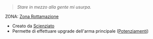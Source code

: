 > *Stare in mezzo alla gente mi usurpa.*

ZONA: [Zona Rottamazione](../Zone/Zona%20Rottamazione.md)

- Creato da [Scienziato](../Boss/Scienziato.md)
- Permette di effettuare upgrade dell'arma principale ([Potenziamenti](../../Gameplay/Potenziamenti.md))
